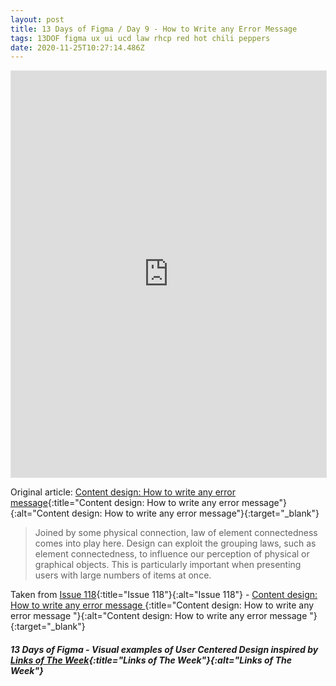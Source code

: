 ```yaml
---
layout: post
title: 13 Days of Figma / Day 9 - How to Write any Error Message
tags: 13DOF figma ux ui ucd law rhcp red hot chili peppers
date: 2020-11-25T10:27:14.486Z
---
```

<iframe style="border: 1px solid rgba(0, 0, 0, 0.1);" width="100%" height="650" src="https://www.figma.com/embed?embed_host=share&url=https%3A%2F%2Fwww.figma.com%2Fproto%2FEIIzz7WBOiw9t4SkJehRiO%2F13-Days-of-Figma-Day-9%3Fnode-id%3D1%253A148%26viewport%3D59%252C-801%252C1%26scaling%3Dmin-zoom" allowfullscreen></iframe>

Original article: [Content design: How to write any error message](/issue-118-17-august-2018-dashboard-design-don-norman-errors/){:title="Content design: How to write any error message"}{:alt="Content design: How to write any error message"}{:target="_blank"}

> Joined by some physical connection, law of element connectedness comes into play here. Design can exploit the grouping laws, such as element connectedness, to influence our perception of physical or graphical objects. This is particularly important when presenting users with large numbers of items at once.

Taken from [Issue 118](/issue-118-17-august-2018-dashboard-design-don-norman-errors/){:title="Issue 118"}{:alt="Issue 118"} - [Content design: How to write any error message
](https://medium.com/deliveroo-design/how-to-write-any-error-message-7a3348cce594){:title="Content design: How to write any error message
"}{:alt="Content design: How to write any error message
"}{:target="_blank"}

##### 13 Days of Figma - Visual examples of User Centered Design inspired by [Links of The Week](/archive/){:title="Links of The Week"}{:alt="Links of The Week"}